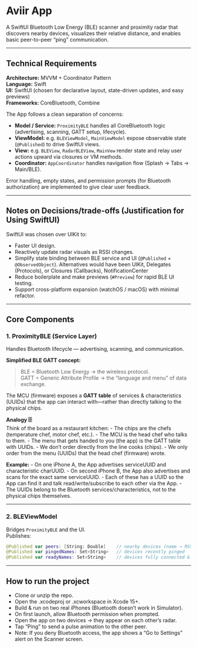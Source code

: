 # Aviir App

A SwiftUI Bluetooth Low Energy (BLE) scanner and proximity radar that discovers nearby devices, visualizes their relative distance, and enables basic peer-to-peer “ping” communication.

---

## Technical Requirements

**Architecture:** MVVM + Coordinator Pattern  
**Language:** Swift  
**UI:** SwiftUI (chosen for declarative layout, state-driven updates, and easy previews)  
**Frameworks:** CoreBluetooth, Combine  

The App follows a clean separation of concerns:
- **Model / Service:** `ProximityBLE` handles all CoreBluetooth logic (advertising, scanning, GATT setup, lifecycle).
- **ViewModel:** e.g. `BLEViewModel`, `MainViewModel` expose observable state (`@Published`) to drive SwiftUI views.
- **View:** e.g. `BLEView`, `RadarBLEView`, `MainVew` render state and relay user actions upward via closures or VM methods.
- **Coordinator:** `AppCoordinator` handles navigation flow (Splash → Tabs → Main/BLE).

Error handling, empty states, and permission prompts (for Bluetooth authorization) are implemented to give clear user feedback.

---

## Notes on Decisions/trade-offs (Justification for Using SwiftUI)

SwiftUI was chosen over UIKit to:
- Faster UI design.
- Reactively update radar visuals as RSSI changes.
- Simplify state binding between BLE service and UI (`@Published` + `@ObservedObject`). Alternatives would have been UIKit, Delegates (Protocols), or Closures (Callbacks), NotificationCenter
- Reduce boilerplate and make previews (`#Preview`) for rapid BLE UI testing.
- Support cross-platform expansion (watchOS / macOS) with minimal refactor.

---

## Core Components

### **1. ProximityBLE (Service Layer)**
Handles Bluetooth lifecycle — advertising, scanning, and communication.

**Simplified BLE GATT concept:**
> BLE = Bluetooth Low Energy → the wireless protocol.  
> GATT = Generic Attribute Profile → the “language and menu” of data exchange.

The MCU (firmware) exposes a **GATT table** of services & characteristics (UUIDs) that the app can interact with—rather than directly talking to the physical chips.

**Analogy 🗄️**  
Think of the board as a restaurant kitchen:
     - The chips are the chefs (temperature chef, motor chef, etc.).
     - The MCU is the head chef who talks to them.
     - The menu that gets handed to you (the app) is the GATT table with UUIDs.
     - We don’t order directly from the line cooks (chips).
     - We only order from the menu (UUIDs) that the head chef (firmware) wrote.

**Example:**
    - On one iPhone A, the App advertises serviceUUID and characteristic charUUID.
    - On second iPhone B, the App also advertises and scans for the exact same serviceUUID.
    - Each of these has a UUID so the App can find it and talk read/write/subscribe to each other via the App.
    - The UUIDs belong to the Bluetooth services/characteristics, not to the physical chips themselves.

---

### **2. BLEViewModel**
Bridges `ProximityBLE` and the UI.  
Publishes:
```swift
@Published var peers: [String: Double]    // nearby devices (name → RSSI)
@Published var pingedNames: Set<String>   // devices recently pinged
@Published var readyNames: Set<String>    // devices fully connected & ready
```

--- 


## How to run the project
- Clone or unzip the repo.
- Open the .xcodeproj or .xcworkspace in Xcode 15+.
- Build & run on two real iPhones (Bluetooth doesn’t work in Simulator).
- On first launch, allow Bluetooth permission when prompted.
- Open the app on two devices → they appear on each other’s radar.
- Tap “Ping” to send a pulse animation to the other peer.
- Note: If you deny Bluetooth access, the app shows a “Go to Settings” alert on the Scanner screen.
